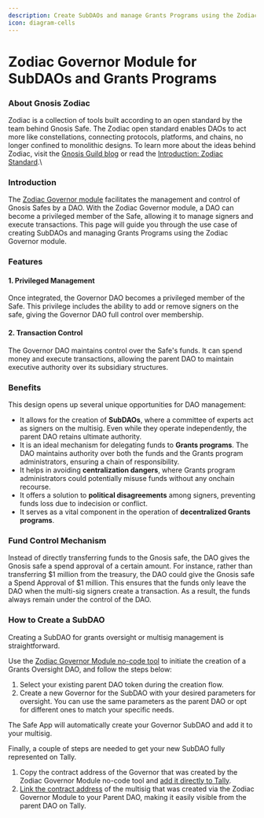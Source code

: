 ```yaml
---
description: Create SubDAOs and manage Grants Programs using the Zodiac Governor module.
icon: diagram-cells
---
```


# Zodiac Governor Module for SubDAOs and Grants Programs

### About Gnosis Zodiac

Zodiac is a collection of tools built according to an open standard by the team behind Gnosis Safe. The Zodiac open standard enables DAOs to act more like constellations, connecting protocols, platforms, and chains, no longer confined to monolithic designs. To learn more about the ideas behind Zodiac, visit the [Gnosis Guild blog](http://gnosisguild.mirror.xyz/) or read the [Introduction: Zodiac Standard](https://www.zodiac.wiki/documentation/governor-module).\


### Introduction

The [Zodiac Governor module](https://www.zodiac.wiki/documentation/governor-module) facilitates the management and control of Gnosis Safes by a DAO. With the Zodiac Governor module, a DAO can become a privileged member of the Safe, allowing it to manage signers and execute transactions. This page will guide you through the use case of creating SubDAOs and managing Grants Programs using the Zodiac Governor module.

### Features

#### 1. Privileged Management

Once integrated, the Governor DAO becomes a privileged member of the Safe. This privilege includes the ability to add or remove signers on the safe, giving the Governor DAO full control over membership.

#### 2. Transaction Control

The Governor DAO maintains control over the Safe's funds. It can spend money and execute transactions, allowing the parent DAO to maintain executive authority over its subsidiary structures.

### Benefits

This design opens up several unique opportunities for DAO management:

* It allows for the creation of **SubDAOs**, where a committee of experts act as signers on the multisig. Even while they operate independently, the parent DAO retains ultimate authority.
* It is an ideal mechanism for delegating funds to **Grants programs**. The DAO maintains authority over both the funds and the Grants program administrators, ensuring a chain of responsibility.
* It helps in avoiding **centralization dangers**, where Grants program administrators could potentially misuse funds without any onchain recourse.
* It offers a solution to **political disagreements** among signers, preventing funds loss due to indecision or conflict.
* It serves as a vital component in the operation of **decentralized Grants programs**.

### Fund Control Mechanism

Instead of directly transferring funds to the Gnosis safe, the DAO gives the Gnosis safe a spend approval of a certain amount. For instance, rather than transferring $1 million from the treasury, the DAO could give the Gnosis safe a Spend Approval of $1 million. This ensures that the funds only leave the DAO when the multi-sig signers create a transaction. As a result, the funds always remain under the control of the DAO.

### How to Create a SubDAO

Creating a SubDAO for grants oversight or multisig management is straightforward.&#x20;

Use the [Zodiac Governor Module no-code tool](https://www.zodiac.wiki/documentation/governor-module) to initiate the creation of a Grants Oversight DAO, and follow the steps below:

1. Select your existing parent DAO token during the creation flow.
2. Create a new Governor for the SubDAO with your desired parameters for oversight. You can use the same parameters as the parent DAO or opt for different ones to match your specific needs.

The Safe App will automatically create your Governor SubDAO and add it to your multisig.

Finally, a couple of steps are needed to get your new SubDAO fully represented on Tally.

1. Copy the contract address of the Governor that was created by the Zodiac Governor Module no-code tool and [add it directly to Tally](../managing-a-dao/).&#x20;
2. [Link the contract address](gnosis-safe.md) of the multisig that was created via the Zodiac Governor Module to your Parent DAO, making it easily visible from the parent DAO on Tally.
